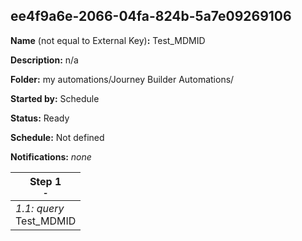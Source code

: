 ## ee4f9a6e-2066-04fa-824b-5a7e09269106

**Name** (not equal to External Key)**:** Test_MDMID

**Description:** n/a

**Folder:** my automations/Journey Builder Automations/

**Started by:** Schedule

**Status:** Ready

**Schedule:** Not defined

**Notifications:** _none_


| Step 1<br>_<small>-</small>_ |
| --- |
| _1.1: query_<br>Test_MDMID |
